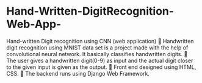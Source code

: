 # Hand-Written-DigitRecognition-Web-App-
Hand-written Digit recognition using CNN  (web application)
	Handwritten digit recognition using MNIST data set is a project made with the help of convolutional neural network. It basically classifies handwritten digits.
	The user gives a handwritten digit(0-9) as input  and the actual digit closer to the given input is given as the output.
	Front end designed using HTML, CSS.
	The backend runs using Django Web Framework.
